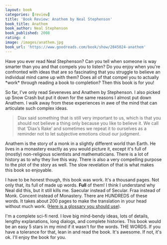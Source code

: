 ```yaml
---
layout: book
categories: [review]
title: 'Book Review: Anathem by Neal Stephenson'
book_title: Anathem
book_author: Neal Stephenson
book_published: 2008
rating: 4
image: /images/anathem.jpg
book_url: 'https://www.goodreads.com/book/show/2845024-anathem'
---
```


Have you ever read Neal Stephenson? Can you tell when someone is way smarter than you and that compels you to listen? Do you enjoy when you're confronted with ideas that are so fascinating that you struggle to believe an individual mind came up with them? Does all of that compel you to actually \*work\* through reading a book to completion? Then this book is for you!

So far, I've only read Seveneves and Anathem by Stephenson. I also picked up Snow Crash but put it down for the same reasons I almost put down Anathem. I walk away from these experiences in awe of the mind that can articulate such complex ideas.

> Diax said something that is still very important to us, which is that you should not believe a thing only because you like to believe it. We call that ‘Diax’s Rake’ and sometimes we repeat it to ourselves as a reminder not to let subjective emotions cloud our judgment.

Anathem is the story of a monk in a slightly different world than Earth. He lives in a monastery exactly as you would picture it, except it's full of (mostly) non-religious scientists and mathematicians. There is a lot of history as to why they live this way. There is also a very compelling purpose to the plot of the story as well. The slow revelation of that is what makes this book so enjoyable.

I have to be honest though, this book was work. It's a thousand pages. Not only that, its full of made up words. **Full** of them! I think I understand why Neal did this, but it still kills me. Saecular instead of Secular. Fraa instead of Monk. Concent instead of Monastery. There are HUNDREDS of these words. It takes about 200 pages to make the translation in your head without much work. ([Here is a glossary you should use](http://anathem.dlma.com/)).

I'm a complete sci-fi nerd. I love big mind-bendy ideas, lots of details, lengthy explanations, long dialogs, and complete histories. This book would be an easy 5 stars in my mind if it wasn't for the words. THE WORDS. If you have a tolerance for that, lean in and read the book. It's awesome. If not, it's ok. I'll enjoy the book for you.
